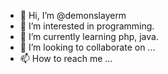 - 👋 Hi, I’m @demonslayerm
- 👀 I’m interested in programming.
- 🌱 I’m currently learning php, java.
- 💞️ I’m looking to collaborate on ...
- 📫 How to reach me ...

<!---
demonslayerm/demonslayerm is a ✨ special ✨ repository because its `README.md` (this file) appears on your GitHub profile.
You can click the Preview link to take a look at your changes.
--->
